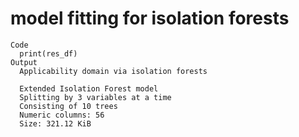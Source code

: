 # model fitting for isolation forests

    Code
      print(res_df)
    Output
      Applicability domain via isolation forests
      
      Extended Isolation Forest model
      Splitting by 3 variables at a time
      Consisting of 10 trees
      Numeric columns: 56
      Size: 321.12 KiB

